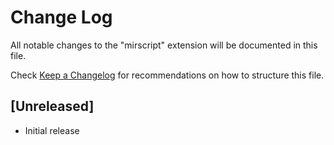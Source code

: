 # Change Log

All notable changes to the "mirscript" extension will be documented in this file.

Check [Keep a Changelog](http://keepachangelog.com/) for recommendations on how to structure this file.

## [Unreleased]

- Initial release